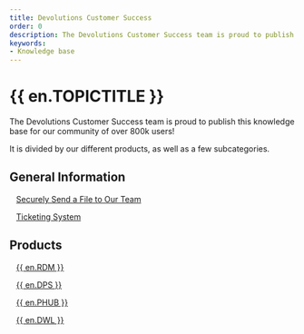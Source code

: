 ```yaml
---
title: Devolutions Customer Success
order: 0
description: The Devolutions Customer Success team is proud to publish this knowledge base for our community of over 800k users!
keywords:
- Knowledge base
---
```

# {{ en.TOPICTITLE }} 
The Devolutions Customer Success team is proud to publish this knowledge base for our community of over 800k users!  

It is divided by our different products, as well as a few subcategories. 
## General Information 
&nbsp; &nbsp;[Securely Send a File to Our Team](/kb/devolutions-customer-success/securely-send-file/)  

&nbsp; &nbsp;[Ticketing System](/kb/devolutions-customer-success/ticketing-system/)  

## Products 
&nbsp; &nbsp;[{{ en.RDM }}](/kb/remote-desktop-manager/)  

&nbsp; &nbsp;[{{ en.DPS }}](/kb/devolutions-server/)  

&nbsp; &nbsp;[{{ en.PHUB }}](/kb/password-hub/)  

&nbsp; &nbsp;[{{ en.DWL }}](/kb/devolutions-web-login/)  
